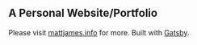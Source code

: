 ## A Personal Website/Portfolio

Please visit [mattjames.info](https://mattjames.info) for more. Built with [Gatsby](https://www.gatsbyjs.org/).
